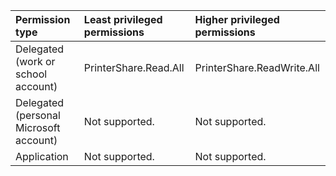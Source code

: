 |Permission type|Least privileged permissions|Higher privileged permissions|
|:---|:---|:---|
|Delegated (work or school account)|PrinterShare.Read.All|PrinterShare.ReadWrite.All|
|Delegated (personal Microsoft account)|Not supported.|Not supported.|
|Application|Not supported.|Not supported.|
